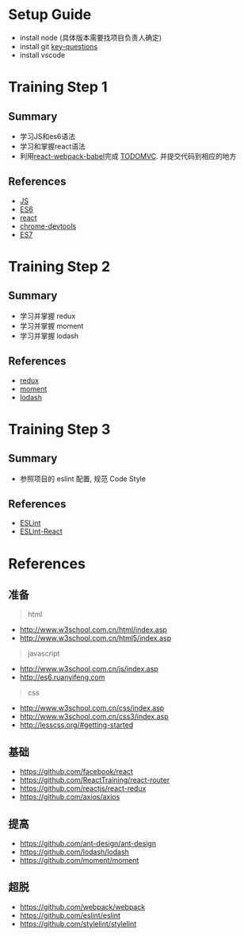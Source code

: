 # Setup Guide

- install node (具体版本需要找项目负责人确定)
- install git   [key-questions](https://github.com/inetfuture/technote/blob/master/git.md#key-questions)
- install vscode

# Training Step 1
## Summary
- 学习JS和es6语法
- 学习和掌握react语法
- 利用[react-webpack-babel](https://github.com/alicoding/react-webpack-babel)完成 [TODOMVC](http://todomvc.com/examples/react/#/). 并提交代码到相应的地方

## References
- [JS](http://www.w3school.com.cn/js/index.asp)
- [ES6](http://es6.ruanyifeng.com/)
- [react](https://github.com/enaqx/awesome-react)
- [chrome-devtools](https://developers.google.com/web/tools/chrome-devtools/?hl=en)
- [ES7](https://pouchdb.com/2015/03/05/taming-the-async-beast-with-es7.html)

# Training Step 2
## Summary
- 学习并掌握 redux
- 学习并掌握 moment
- 学习并掌握 lodash

## References
- [redux](http://redux.js.org/)
- [moment](http://momentjs.cn/docs/)
- [lodash](https://lodash.com/docs)

# Training Step 3
## Summary
- 参照项目的 eslint 配置, 规范 Code Style

## References
- [ESLint](https://github.com/eslint/eslint/tree/master/docs/rules)
- [ESLint-React](https://github.com/yannickcr/eslint-plugin-react/tree/master/docs/rules)

# References
## 准备
> html
- http://www.w3school.com.cn/html/index.asp
- http://www.w3school.com.cn/html5/index.asp

> javascript
- http://www.w3school.com.cn/js/index.asp
- http://es6.ruanyifeng.com

> css
- http://www.w3school.com.cn/css/index.asp
- http://www.w3school.com.cn/css3/index.asp
- http://lesscss.org/#getting-started


## 基础
- https://github.com/facebook/react
- https://github.com/ReactTraining/react-router
- https://github.com/reactjs/react-redux
- https://github.com/axios/axios

## 提高
- https://github.com/ant-design/ant-design
- https://github.com/lodash/lodash
- https://github.com/moment/moment

## 超脱
- https://github.com/webpack/webpack
- https://github.com/eslint/eslint
- https://github.com/stylelint/stylelint
